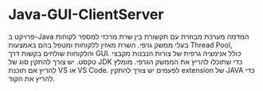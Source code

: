 # Java-GUI-ClientServer
פרויקט ב-Java המדמה מערכת מבוזרת עם תקשורת בין שרת מרכזי למספר לקוחות בעלי ממשק גרפי.
השרת מאזין ללקוחות ומטפל בהם באמצעות Thread Pool, והלקוחות שולחים בקשות דרך GUI.
כולל אנימציה גרפית של צורות הנבנות מקבצי טקסט.
יש צורך להתקין סוג של JDK כדי שתוכלו להריץ את הממשק הגרפי.
מומלץ להריץ אם תוכנת VS או VS Code.
לפעמים יש צורך להתקין extension של JAVA כדי להריץ את הקוד.

